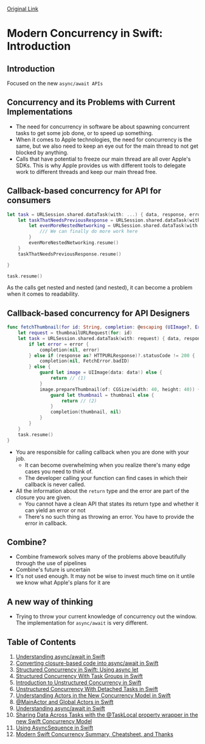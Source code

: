[Original Link](https://www.andyibanez.com/posts/modern-concurrency-in-swift-introduction/)

# Modern Concurrency in Swift: Introduction
## Introduction
Focused on the new `async/await APIs`

## Concurrency and its Problems with Current Implementations
* The need for concurrency in software be about spawning concurrent tasks to get some job done, or to speed up something. 
*  When it comes to Apple technologies, the need for concurrency is the same, but we also need to keep an eye out for the main thread to not get blocked by anything.
* Calls that have potential to freeze our main thread are all over Apple's SDKs. This is why Apple provides us with different tools to delegate work to different threads and keep our main thread free.

## Callback-based concurrency for API for consumers
```swift
let task = URLSession.shared.dataTask(with: ...) { data, response, error in
    let taskThatNeedsPreviousResponse = URLSession.shared.dataTask(with: ...) { data, response, error in
        let evenMoreNestedNetworking = URLSession.shared.dataTask(with: ...) { data, response, error in
            /// We can finally do more work here
        }
        evenMoreNestedNetworking.resume()
    }
    taskThatNeedsPreviousResponse.resume()

}

task.resume()
```
As the calls get nested and nested (and nested), it can become a problem when it comes to readability.

## Callback-based concurrency for API Designers
```swift
func fetchThumbnail(for id: String, completion: @escaping (UIImage?, Error?) -> Void) {
    let request = thumbnailURLRequest(for: id)
    let task = URLSession.shared.dataTask(with: request) { data, response, error in
        if let error = error {
            completion(nil, error)
        } else if (response as? HTTPURLResponse)?.statusCode != 200 {
            completion(nil, FetchError.badID)
        } else {
            guard let image = UIImage(data: data!) else {
                return // (1)
            }
            image.prepareThumbnail(of: CGSize(width: 40, height: 40)) { thumbnail in
                guard let thumbnail = thumbnail else {
                    return // (2)
                }
                completion(thumbnail, nil)
            }
        }
    }
    task.resume()
}
```
* You are responsible for calling callback when you are done with your job. 
    - It can become overwhelming when you realize there's many edge cases you need to think of.
    - The developer calling your function can find cases in which their callback is never called.
* All the information about the `return` type and the error are part of the closure you are given.
    - You cannot have a clean API that states its return type and whether it can yield an error or not
    - There's no such thing as throwing an error. You have to provide the error in callback.

## Combine?
* Combine framework solves many of the problems above beautifully through the use of pipelines
* Combine's future is uncertain 
* It's not used enough. It may not be wise to invest much time on it untile we know what Apple's plans for it are

## A new way of thinking
* Trying to throw your current knowledge of concurrency out the window. The implementation for `async/await` is very different.

## Table of Contents
1. [Understanding async/await in Swift](https://www.andyibanez.com/posts/understanding-async-await-in-swift/)
2. [Converting closure-based code into async/await in Swift](https://www.andyibanez.com/posts/converting-closure-based-code-into-async-await-in-swift/)
3. [Structured Concurrency in Swift: Using async let](https://www.andyibanez.com/posts/structured-concurrency-in-swift-using-async-let/)
4. [Structured Concurrency With Task Groups in Swift](https://www.andyibanez.com/posts/structured-concurrency-with-group-tasks-in-swift/)
5. [Introduction to Unstructured Concurrency in Swift](https://www.andyibanez.com/posts/introduction-to-unstructured-concurrency-in-swift/)
6. [Unstructured Concurrency With Detached Tasks in Swift](https://www.andyibanez.com/posts/unstructured-concurrency-with-detached-tasks-in-swift/)
7. [Understanding Actors in the New Concurrency Model in Swift](https://www.andyibanez.com/posts/understanding-actors-in-the-new-concurrency-model-in-swift/)
8. [@MainActor and Global Actors in Swift](https://www.andyibanez.com/posts/mainactor-and-global-actors-in-swift/)
9. [Understanding async/await in Swift](https://www.andyibanez.com/posts/modern-concurrency-in-swift-introduction/posts/sharing-data-across-tasks-tasklocal-new-swift-concurrency-model)
10. [Sharing Data Across Tasks with the @TaskLocal property wrapper in the new Swift Concurrency Model](https://www.andyibanez.com/posts/understanding-async-await-in-swift/)
11. [Using AsyncSequence in Swift](https://www.andyibanez.com/posts/using-asyncsequence-in-swift/)
12. [Modern Swift Concurrency Summary, Cheatsheet, and Thanks](https://www.andyibanez.com/posts/modern-swift-concurrency-summary-cheatsheet-thanks/)
